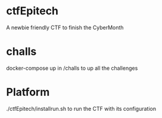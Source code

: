 # ctfEpitech

A newbie friendly CTF to finish the CyberMonth

# challs
docker-compose up in /challs to up all the challenges

# Platform

./ctfEpitech/installrun.sh to run the CTF with its configuration